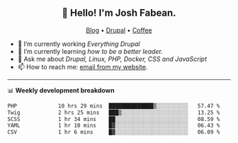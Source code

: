 <h2 align="center">👋 Hello! I'm Josh Fabean.</h2>
<p align="center">
  <a href="https://joshfabean.com">Blog</a> •
  <a href="https://www.drupal.org/u/joshfabean">Drupal</a> •
  <a href="https://www.buymeacoffee.com/LSxne6Yr4">Coffee</a>
</p>

- 🔭 I’m currently working *Everything Drupal*
- 🌱 I’m currently learning *how to be a better leader.*
- 💬 Ask me about *Drupal, Linux, PHP, Docker, CSS and JavaScript*
- 📫 How to reach me: [email from my website](https://joshfabean.com).

-------

📊 **Weekly development breakdown**
<!--START_SECTION:waka-->

```txt
PHP             10 hrs 29 mins  ██████████████▒░░░░░░░░░░   57.47 %
Twig            2 hrs 25 mins   ███▒░░░░░░░░░░░░░░░░░░░░░   13.25 %
SCSS            1 hr 34 mins    ██░░░░░░░░░░░░░░░░░░░░░░░   08.59 %
YAML            1 hr 10 mins    █▓░░░░░░░░░░░░░░░░░░░░░░░   06.43 %
CSV             1 hr 6 mins     █▓░░░░░░░░░░░░░░░░░░░░░░░   06.09 %
```

<!--END_SECTION:waka-->

<!--
**fabean/fabean** is a ✨ _special_ ✨ repository because its `README.md` (this file) appears on your GitHub profile.

Here are some ideas to get you started:

- 🔭 I’m currently working on ...
- 🌱 I’m currently learning ...
- 👯 I’m looking to collaborate on ...
- 🤔 I’m looking for help with ...
- 💬 Ask me about ...
- 📫 How to reach me: ...
- 😄 Pronouns: ...
- ⚡ Fun fact: ...
-->
